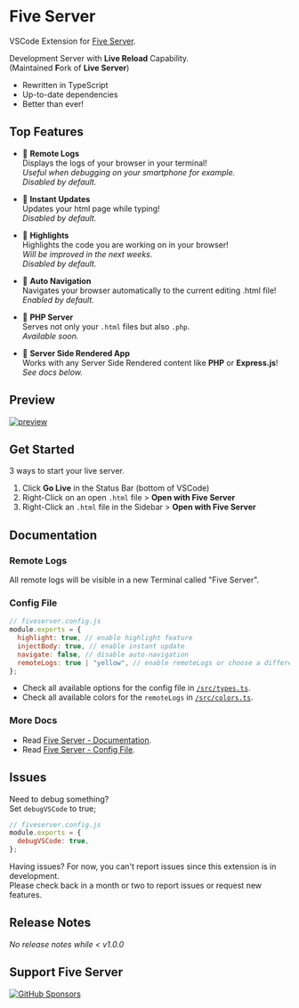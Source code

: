 # Five Server

VSCode Extension for [Five Server](https://github.com/yandeu/five-server#readme).

Development Server with **Live Reload** Capability.  
(Maintained **F**ork of **Live Server**)

- Rewritten in TypeScript
- Up-to-date dependencies
- Better than ever!

## Top Features

- 🚀 **Remote Logs**  
  Displays the logs of your browser in your terminal!  
  _Useful when debugging on your smartphone for example._  
  _Disabled by default._

- 🚀 **Instant Updates**  
  Updates your html page while typing!  
  _Disabled by default._

- 🚀 **Highlights**  
  Highlights the code you are working on in your browser!  
  _Will be improved in the next weeks._  
  _Disabled by default._

- 🚀 **Auto Navigation**  
  Navigates your browser automatically to the current editing .html file!  
  _Enabled by default._

- 🚀 **PHP Server**  
  Serves not only your `.html` files but also `.php`.  
  _Available soon._

- 🚀 **Server Side Rendered App**  
  Works with any Server Side Rendered content like **PHP** or **Express.js**!  
  _See docs below._

## Preview

[![preview](https://raw.githubusercontent.com/yandeu/five-server/main/img/vscode-preview.gif)](https://youtu.be/aETkOu8J-bo)

## Get Started

3 ways to start your live server.

1. Click **Go Live** in the Status Bar (bottom of VSCode)
2. Right-Click on an open `.html` file > **Open with Five Server**
3. Right-Click an `.html` file in the Sidebar > **Open with Five Server**

## Documentation

### Remote Logs

All remote logs will be visible in a new Terminal called "Five Server".

### Config File

```js
// fiveserver.config.js
module.exports = {
  highlight: true, // enable highlight feature
  injectBody: true, // enable instant update
  navigate: false, // disable auto-navigation
  remoteLogs: true | "yellow", // enable remoteLogs or choose a different color
};
```

- Check all available options for the config file in [`/src/types.ts`](https://github.com/yandeu/five-server/blob/main/src/types.ts).
- Check all available colors for the `remoteLogs` in [`/src/colors.ts`](https://github.com/yandeu/five-server/blob/main/src/colors.ts).

### More Docs

- Read [Five Server - Documentation](https://github.com/yandeu/five-server#documentation).
- Read [Five Server - Config File](https://github.com/yandeu/five-server#config-file).

## Issues

Need to debug something?  
Set `debugVSCode` to true;

```js
// fiveserver.config.js
module.exports = {
  debugVSCode: true,
};
```

Having issues? For now, you can't report issues since this extension is in development.  
Please check back in a month or two to report issues or request new features.

## Release Notes

_No release notes while < v1.0.0_

## Support Five Server

[![GitHub Sponsors](https://img.shields.io/badge/Sponsor-%E2%9D%A4-lightgrey?style=social&logo=GitHub)](https://github.com/sponsors/yandeu)
